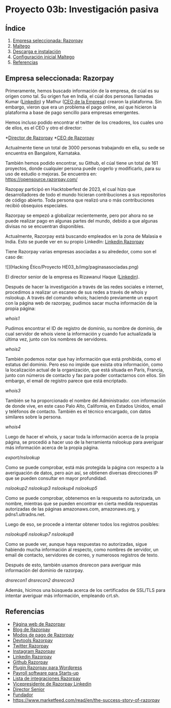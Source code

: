 # Proyecto 03b: Investigación pasiva
## Índice  
1. [Empresa seleccionada: Razorpay](#id1)
2. [Maltego](#id2)
3. [Descarga e instalación](#id3)
4. [Configuración inicial Maltego](#id4)
5. [Referencias](#id5)

## Empresa seleccionada: Razorpay<a name="id1"></a>

Primeramente, hemos buscado información de la empresa, de cúal es su origen como tal. Su origen fue en India, el cúal dos personas llamadas Kumar ([Linkedin](https://in.linkedin.com/in/kumarshashank?trk=org-employees)) y Mathur ([CEO de la Empresa](https://in.linkedin.com/in/harshilmathur)) crearon  la plataforma. Sin embargo, vieron que era un problema el pago online, así que hicieron la plataforma a base de pago sencillo para empresas emergentes.

Hemos incluso podido encontrar el twitter de los creadores, los cuales uno de ellos, es el CEO y otro el director:

*[Director de Razorpay](https://twitter.com/shashank_kr)
*[CEO de Razorpay](https://twitter.com/harshilmathur?lang=es)

Actualmente tiene un total de 3000 personas trabajando en ella, su sede se encuentra en Bangalore, Karnataka.

También hemos podido encontrar, su Github, el cúal tiene un total de 161 proyectos, donde cualquier persona puede cogerlo y modificarlo, para su uso de estudio o mejoras. Se encuentra en:  https://opensource.razorpay.com/

Razopay participó en Hacktoberfest de 2023, el cual hizo que desarrolladores de todo el mundo hicieran contribuciones a sus repositorios de código abierto. Toda persona que realizó una o más contribuciones recibió obsequios especiales.

Razorpay se empezó a globalizar recientemente, pero por ahora no se puede realizar pago en algunas partes del mundo, debido a que algunas divisas no se encuentran disponibles.

Actualmente, Razorpay está buscando empleados en la zona de Malasia e India. Esto se puede ver en su propio Linkedln: [Linkedin Razorpay](https://www.linkedin.com/company/razorpay/?originalSubdomain=es)

Tiene Razorpay varias empresas asociadas a su alrededor, como son el caso de:

![](Hacking Ético/Proyecto HE03_b/img/paginasasociadas.png)

El director senior de la empresa es Rizawanul Haque ([Linkedin](https://in.linkedin.com/in/rizwanul-haque-736236)).


Después de hacer la investigación a través de las redes sociales e internet, procedimos a realizar un escaneo de sus redes a través de whois y nslookup. A través del comando whois; haciendo previamente un export con la página web de razorpay, pudimos sacar mucha información de la propia página:

*whois1*

Pudimos encontrar el ID de registro de dominio, su nombre de dominio, de cual servidor de whois viene la información y cuando fue actualizada la última vez, junto con los nombres de servidores.

*whois2*

También podemos notar que hay información que está prohibida, como el estatus del dominio. Pero eso no impide que exista otra información, como la localización actual de la organización, que está situada en París, Francia, junto con números de contacto y fax para poder contactarnos con ellos. Sin embargo, el email de registro parece que está encriptado.

*whois3*

También se ha proporcionado el nombre del Administrador. con información de donde vive, en este caso Palo Alto, California, en Estados Unidos, email y teléfonos de contacto. También es el técnico encargado, con datos similares sobre la persona.

*whois4*

Luego de hacer el whois, y sacar toda la información acerca de la propia página, se procedió a hacer uso de la herramienta nslookup para averiguar más información acerca de la propia página.

*export/nslookup*

Como se puede comprobar, está más protegida la página con respecto a la averiguación de datos, pero aún así, se obtienen diversas direcciones IP que se pueden consultar en mayor profundidad.

*nslookup2*
*nslookup3*
*nslookup4*
*nslookup5*

Como se puede comprobar, obtenemos en la respuesta no autorizada, un nombre, mientras que se pueden encontrar en cierta medida respuestas autorizadas de las páginas amazonaws.com, amazonaws.org, y pdns1.ultradns.net.

Luego de eso, se procede a intentar obtener todos los registros posibles:

*nslookup6*
*nslookup7*
*nslookup8*

Como se puede ver, aunque haya respuestas no autorizadas, sigue habiendo mucha información al respecto, como nombres de servidor, un email de contacto, servidores de correo, y numerosos registros de texto.

Después de esto, también usamos dnsrecon para averiguar más información del dominio de razorpay.

*dnsrecon1*
*dnsrecon2*
*dnsrecon3*

Además, hicimos una búsqueda acerca de los certificados de SSL/TLS para intentar averiguar más información, empleando crt.sh.

## Referencias

- [Página web de Razorpay](https://razorpay.com/)
- [Blog de Razorpay](https://razorpay.com/blog/)
- [Modos de pago de Razorpay](https://razorpay.com/pricing/)
- [Devtools Razorpay](https://razorpay.com/docs/#home-devtools)
- [Twitter Razorpay](https://twitter.com/Razorpay?ref_src=twsrc%5Egoogle%7Ctwcamp%5Eserp%7Ctwgr%5Eauthor)
- [Instagram Razorpay](https://www.instagram.com/razorpay/?hl=es)
- [Linkedin Razorpay](https://www.linkedin.com/company/razorpay/?originalSubdomain=es)
- [Github Razorpay](https://github.com/razorpay)
- [Plugin Razorpay para Wordpress](https://es.wordpress.org/plugins/tags/razorpay/)
- [Payroll software para Starts-up](https://razorpay.com/payroll/)
- [Lista de integraciones Razorpay](https://razorpay.com/integrations/)
- [Vicepresidente de Razorpay Linkedin](https://www.linkedin.com/in/vivek-agarwal-03575711/)
- [Director Senior](https://in.linkedin.com/in/rizwanul-haque-736236?trk=org-employees)
- [Fundador](https://in.linkedin.com/in/kumarshashank?trk=org-employees)
- https://www.marketfeed.com/read/en/the-success-story-of-razorpay
